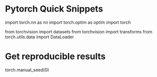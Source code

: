 # Pytorch Quick Snippets



import torch.nn as nn
import torch.optim as optim
import torch

from torchvision import datasets
from torchvision import transforms
from torch.utils.data import DataLoader

# Get reproducible results
torch.manual_seed(0)

